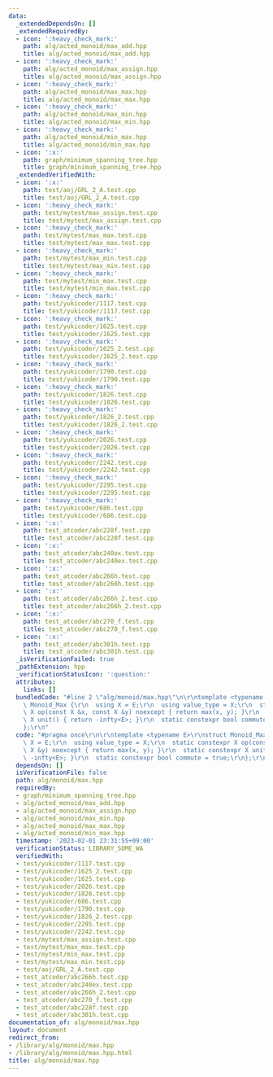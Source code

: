 ```yaml
---
data:
  _extendedDependsOn: []
  _extendedRequiredBy:
  - icon: ':heavy_check_mark:'
    path: alg/acted_monoid/max_add.hpp
    title: alg/acted_monoid/max_add.hpp
  - icon: ':heavy_check_mark:'
    path: alg/acted_monoid/max_assign.hpp
    title: alg/acted_monoid/max_assign.hpp
  - icon: ':heavy_check_mark:'
    path: alg/acted_monoid/max_max.hpp
    title: alg/acted_monoid/max_max.hpp
  - icon: ':heavy_check_mark:'
    path: alg/acted_monoid/max_min.hpp
    title: alg/acted_monoid/max_min.hpp
  - icon: ':heavy_check_mark:'
    path: alg/acted_monoid/min_max.hpp
    title: alg/acted_monoid/min_max.hpp
  - icon: ':x:'
    path: graph/minimum_spanning_tree.hpp
    title: graph/minimum_spanning_tree.hpp
  _extendedVerifiedWith:
  - icon: ':x:'
    path: test/aoj/GRL_2_A.test.cpp
    title: test/aoj/GRL_2_A.test.cpp
  - icon: ':heavy_check_mark:'
    path: test/mytest/max_assign.test.cpp
    title: test/mytest/max_assign.test.cpp
  - icon: ':heavy_check_mark:'
    path: test/mytest/max_max.test.cpp
    title: test/mytest/max_max.test.cpp
  - icon: ':heavy_check_mark:'
    path: test/mytest/max_min.test.cpp
    title: test/mytest/max_min.test.cpp
  - icon: ':heavy_check_mark:'
    path: test/mytest/min_max.test.cpp
    title: test/mytest/min_max.test.cpp
  - icon: ':heavy_check_mark:'
    path: test/yukicoder/1117.test.cpp
    title: test/yukicoder/1117.test.cpp
  - icon: ':heavy_check_mark:'
    path: test/yukicoder/1625.test.cpp
    title: test/yukicoder/1625.test.cpp
  - icon: ':heavy_check_mark:'
    path: test/yukicoder/1625_2.test.cpp
    title: test/yukicoder/1625_2.test.cpp
  - icon: ':heavy_check_mark:'
    path: test/yukicoder/1790.test.cpp
    title: test/yukicoder/1790.test.cpp
  - icon: ':heavy_check_mark:'
    path: test/yukicoder/1826.test.cpp
    title: test/yukicoder/1826.test.cpp
  - icon: ':heavy_check_mark:'
    path: test/yukicoder/1826_2.test.cpp
    title: test/yukicoder/1826_2.test.cpp
  - icon: ':heavy_check_mark:'
    path: test/yukicoder/2026.test.cpp
    title: test/yukicoder/2026.test.cpp
  - icon: ':heavy_check_mark:'
    path: test/yukicoder/2242.test.cpp
    title: test/yukicoder/2242.test.cpp
  - icon: ':heavy_check_mark:'
    path: test/yukicoder/2295.test.cpp
    title: test/yukicoder/2295.test.cpp
  - icon: ':heavy_check_mark:'
    path: test/yukicoder/686.test.cpp
    title: test/yukicoder/686.test.cpp
  - icon: ':x:'
    path: test_atcoder/abc228f.test.cpp
    title: test_atcoder/abc228f.test.cpp
  - icon: ':x:'
    path: test_atcoder/abc240ex.test.cpp
    title: test_atcoder/abc240ex.test.cpp
  - icon: ':x:'
    path: test_atcoder/abc266h.test.cpp
    title: test_atcoder/abc266h.test.cpp
  - icon: ':x:'
    path: test_atcoder/abc266h_2.test.cpp
    title: test_atcoder/abc266h_2.test.cpp
  - icon: ':x:'
    path: test_atcoder/abc270_f.test.cpp
    title: test_atcoder/abc270_f.test.cpp
  - icon: ':x:'
    path: test_atcoder/abc301h.test.cpp
    title: test_atcoder/abc301h.test.cpp
  _isVerificationFailed: true
  _pathExtension: hpp
  _verificationStatusIcon: ':question:'
  attributes:
    links: []
  bundledCode: "#line 2 \"alg/monoid/max.hpp\"\n\r\ntemplate <typename E>\r\nstruct\
    \ Monoid_Max {\r\n  using X = E;\r\n  using value_type = X;\r\n  static constexpr\
    \ X op(const X &x, const X &y) noexcept { return max(x, y); }\r\n  static constexpr\
    \ X unit() { return -infty<E>; }\r\n  static constexpr bool commute = true;\r\n\
    };\r\n"
  code: "#pragma once\r\n\r\ntemplate <typename E>\r\nstruct Monoid_Max {\r\n  using\
    \ X = E;\r\n  using value_type = X;\r\n  static constexpr X op(const X &x, const\
    \ X &y) noexcept { return max(x, y); }\r\n  static constexpr X unit() { return\
    \ -infty<E>; }\r\n  static constexpr bool commute = true;\r\n};\r\n"
  dependsOn: []
  isVerificationFile: false
  path: alg/monoid/max.hpp
  requiredBy:
  - graph/minimum_spanning_tree.hpp
  - alg/acted_monoid/max_add.hpp
  - alg/acted_monoid/max_assign.hpp
  - alg/acted_monoid/max_min.hpp
  - alg/acted_monoid/max_max.hpp
  - alg/acted_monoid/min_max.hpp
  timestamp: '2023-02-01 23:31:55+09:00'
  verificationStatus: LIBRARY_SOME_WA
  verifiedWith:
  - test/yukicoder/1117.test.cpp
  - test/yukicoder/1625_2.test.cpp
  - test/yukicoder/1625.test.cpp
  - test/yukicoder/2026.test.cpp
  - test/yukicoder/1826.test.cpp
  - test/yukicoder/686.test.cpp
  - test/yukicoder/1790.test.cpp
  - test/yukicoder/1826_2.test.cpp
  - test/yukicoder/2295.test.cpp
  - test/yukicoder/2242.test.cpp
  - test/mytest/max_assign.test.cpp
  - test/mytest/max_max.test.cpp
  - test/mytest/min_max.test.cpp
  - test/mytest/max_min.test.cpp
  - test/aoj/GRL_2_A.test.cpp
  - test_atcoder/abc266h.test.cpp
  - test_atcoder/abc240ex.test.cpp
  - test_atcoder/abc266h_2.test.cpp
  - test_atcoder/abc270_f.test.cpp
  - test_atcoder/abc228f.test.cpp
  - test_atcoder/abc301h.test.cpp
documentation_of: alg/monoid/max.hpp
layout: document
redirect_from:
- /library/alg/monoid/max.hpp
- /library/alg/monoid/max.hpp.html
title: alg/monoid/max.hpp
---
```

